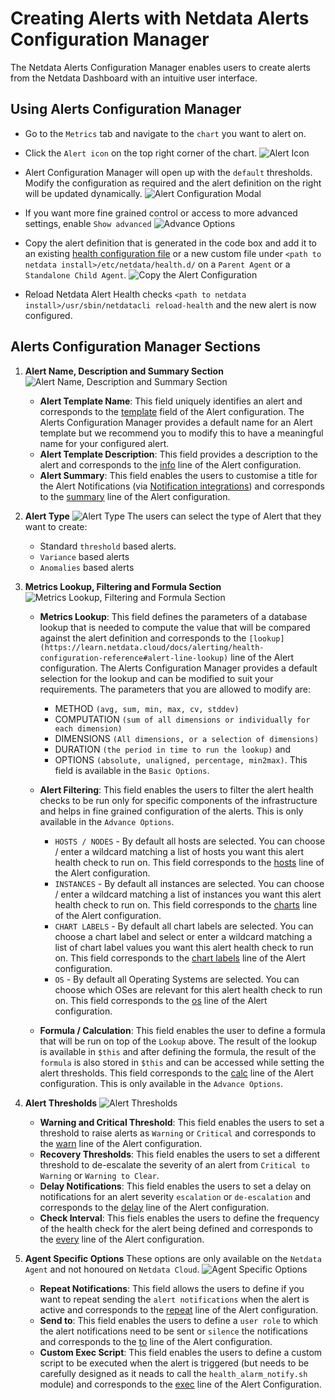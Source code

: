 # Creating Alerts with Netdata Alerts Configuration Manager

The Netdata Alerts Configuration Manager enables users to create alerts from the Netdata Dashboard with an intuitive user interface.

## Using Alerts Configuration Manager

- Go to the `Metrics` tab and navigate to the `chart` you want to alert on.

- Click the `Alert icon` on the top right corner of the chart.
![Alert Icon](https://github.com/netdata/netdata/assets/96257330/88bb4e86-cbc7-4e01-9c84-6b901188c0de)

- Alert Configuration Manager will open up with the `default` thresholds. Modify the configuration as required and the alert definition on the right will be updated dynamically.
![Alert Configuration Modal](https://github.com/netdata/netdata/assets/96257330/ce39ae64-2ffe-4576-8c92-b7918bb8c91c)

- If you want more fine grained control or access to more advanced settings, enable `Show advanced` 
![Advance Options](https://github.com/netdata/netdata/assets/96257330/b409b31b-6dc7-484c-a2a4-4e5e471d029b)

- Copy the alert definition that is generated in the code box and add it to an existing [health configuration file](https://learn.netdata.cloud/docs/alerting/health-configuration-reference#edit-health-configuration-files) or a new custom file under `<path to netdata install>/etc/netdata/health.d/` on a `Parent Agent` or a `Standalone Child Agent`.
![Copy the Alert Configuration](https://github.com/netdata/netdata/assets/96257330/c948e280-c6c8-426f-98b1-2b5256cc2707)

- Reload Netdata Alert Health checks `<path to netdata install>/usr/sbin/netdatacli reload-health` and the new alert is now configured.


## Alerts Configuration Manager Sections

1. **Alert Name, Description and Summary Section**
![Alert Name, Description and Summary Section](https://github.com/netdata/netdata/assets/96257330/50680344-ccd9-439d-80f7-7f26f217a842)

    - **Alert Template Name**: This field uniquely identifies an alert and corresponds to the [template](https://learn.netdata.cloud/docs/alerting/health-configuration-reference#alert-line-alarm-or-template) field of the Alert configuration. The Alerts Configuration Manager provides a default name for an Alert template but we recommend you to modify this to have a meaningful name for your configured alert.
    - **Alert Template Description**: This field provides a description to the alert and corresponds to the [info](https://learn.netdata.cloud/docs/alerting/health-configuration-reference#alert-line-info) line of the Alert configuration.
    - **Alert Summary**: This field enables the users to customise a title for the Alert Notifications (via [Notification integrations](https://learn.netdata.cloud/docs/alerting/notifications/centralized-cloud-notifications)) and corresponds to the [summary](https://learn.netdata.cloud/docs/alerting/health-configuration-reference#alert-line-summary) line of the Alert configuration.

2. **Alert Type**
![Alert Type](https://github.com/netdata/netdata/assets/96257330/c8d83a65-90e7-4b03-9279-585abb359662)
    The users can select the type of Alert that they want to create:
    - Standard `threshold` based alerts.
    - `Variance` based alerts
    - `Anomalies` based alerts


3. **Metrics Lookup, Filtering and Formula Section**
![Metrics Lookup, Filtering and Formula Section](https://github.com/netdata/netdata/assets/96257330/784c3f54-d7ce-45ea-9505-3f789d6d3ddb)

    - **Metrics Lookup**: This field defines the parameters of a database lookup that is needed to compute the value that will be compared against the alert definition and corresponds to the `[lookup](https://learn.netdata.cloud/docs/alerting/health-configuration-reference#alert-line-lookup)` line of the Alert configuration. The Alerts Configuration Manager provides a default selection for the lookup and can be modified to suit your requirements. The parameters that you are allowed to modify are: 
        - METHOD `(avg, sum, min, max, cv, stddev)`
        - COMPUTATION `(sum of all dimensions or individually for each dimension)`
        - DIMENSIONS `(All dimensions, or a selection of dimensions)` 
        - DURATION `(the period in time to run the lookup)` and 
        - OPTIONS `(absolute, unaligned, percentage, min2max)`. This field is available in the `Basic Options`.

    - **Alert Filtering**: This field enables the users to filter the alert health checks to be run only for specific components of the infrastructure and helps in fine grained configuration of the alerts. This is only available in the `Advance Options`.
        - `HOSTS / NODES` - By default all hosts are selected. You can choose / enter a wildcard matching a list of hosts you want this alert health check to run on. This field corresponds to the [hosts](https://learn.netdata.cloud/docs/alerting/health-configuration-reference#alert-line-hosts) line of the Alert configuration.
        - `INSTANCES` - By default all instances are selected. You can choose / enter a wildcard matching a list of instances you want this alert health check to run on. This field corresponds to the [charts](https://learn.netdata.cloud/docs/alerting/health-configuration-reference#alert-line-charts) line of the Alert configuration.
        - `CHART LABELS` - By default all chart labels are selected. You can choose a chart label and select or enter a wildcard matching a list of chart label values you want this alert health check to run on. This field corresponds to the [chart labels](https://learn.netdata.cloud/docs/alerting/health-configuration-reference#alert-line-chart-labels) line of the Alert configuration.
        - `OS` - By default all Operating Systems are selected. You can choose which OSes are relevant for this alert health check to run on. This field corresponds to the [os](https://learn.netdata.cloud/docs/alerting/health-configuration-reference#alert-line-os) line of the Alert configuration.

    - **Formula / Calculation**: This field enables the user to define a formula that will be run on top of the `Lookup` above. The result of the lookup is available in `$this` and after defining the formula, the result of the `formula` is also stored in `$this` and can be accessed while setting the alert thresholds. This field corresponds to the [calc](https://learn.netdata.cloud/docs/alerting/health-configuration-reference#alert-line-calc) line of the Alert configuration. This is only available in the `Advance Options`.

4. **Alert Thresholds**
![Alert Thresholds](https://github.com/netdata/netdata/assets/96257330/1545d22d-c729-46f5-84cd-f82654d2cb12)
    - **Warning and Critical Threshold**: This field enables the users to set a threshold to raise alerts as  `Warning` or `Critical` and corresponds to the [warn](https://learn.netdata.cloud/docs/alerting/health-configuration-reference#alert-lines-warn-and-crit) line of the Alert configuration.
    - **Recovery Thresholds**: This field enables the users to set a different threshold to de-escalate the severity of an alert from `Critical to Warning` or `Warning to Clear`.
    - **Delay Notifications**: This field enables the users to set a delay on notifications for an alert severity `escalation` or `de-escalation` and corresponds to the [delay](https://learn.netdata.cloud/docs/alerting/health-configuration-reference#alert-line-delay) line of the Alert configuration.
    - **Check Interval**: This fiels enables the users to define the frequency of the health check for the alert being defined and corresponds to the [every](https://learn.netdata.cloud/docs/alerting/health-configuration-reference#alert-line-every) line of the Alert configuration.

5. **Agent Specific Options**
    These options are only available on the `Netdata Agent` and not honoured on `Netdata Cloud`.
![Agent Specific Options](https://github.com/netdata/netdata/assets/96257330/d2bab429-1e2e-40d0-a892-79ea83bb5f25)
    - **Repeat Notifications**: This field allows the users to define if you want to repeat sending the `alert notifications` when the alert is active and corresponds to the [repeat](https://learn.netdata.cloud/docs/alerting/health-configuration-reference#alert-line-repeat) line of the Alert configuration.
    - **Send to**: This field enables the users to define a `user role` to which the alert notifications need to be sent or `silence` the notifications and corresponds to the [to](https://learn.netdata.cloud/docs/alerting/health-configuration-reference#alert-line-to) line of the Alert configuration.
    - **Custom Exec Script**: This field enables the users to define a custom script to be executed when the alert is triggered (but needs to be carefully designed as it neads to call the `health_alarm_notify.sh` module) and corresponds to the [exec](https://learn.netdata.cloud/docs/alerting/health-configuration-reference#alert-line-exec) line of the Alert Configuration.
